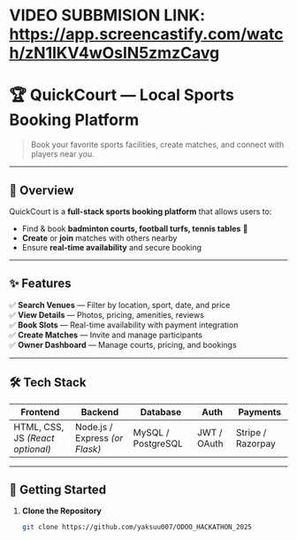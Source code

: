 # VIDEO SUBBMISION LINK: https://app.screencastify.com/watch/zN1lKV4wOsIN5zmzCavg

# 🏆 QuickCourt — Local Sports Booking Platform

> Book your favorite sports facilities, create matches, and connect with players near you.

---

## 📌 Overview
QuickCourt is a **full-stack sports booking platform** that allows users to:
- Find & book **badminton courts, football turfs, tennis tables** 🎾
- **Create** or **join** matches with others nearby
- Ensure **real-time availability** and secure booking

---

## ✨ Features
✅ **Search Venues** — Filter by location, sport, date, and price  
✅ **View Details** — Photos, pricing, amenities, reviews  
✅ **Book Slots** — Real-time availability with payment integration  
✅ **Create Matches** — Invite and manage participants  
✅ **Owner Dashboard** — Manage courts, pricing, and bookings  

---

## 🛠 Tech Stack
| Frontend | Backend | Database | Auth | Payments |
|----------|---------|----------|------|----------|
| HTML, CSS, JS *(React optional)* | Node.js / Express *(or Flask)* | MySQL / PostgreSQL | JWT / OAuth | Stripe / Razorpay |

---

## 🚀 Getting Started
1. **Clone the Repository**
   ```bash
   git clone https://github.com/yaksuu007/ODOO_HACKATHON_2025
   
